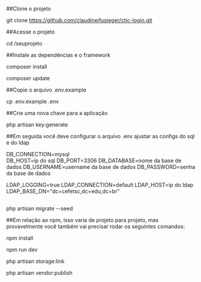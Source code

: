 ##Clone o projeto

git clone https://github.com/claudineifusieger/ctic-login.git

##Acesse o projeto

cd /seuprojeto

##Instale as dependências e o framework

composer install 

composer update

##Copie o arquivo .env.example

cp .env.example .env

##Crie uma nova chave para a aplicação

php artisan key:generate

##Em seguida você deve configurar o arquivo .env ajustar as configs do sql e do ldap


DB_CONNECTION=mysql  
DB_HOST=ip do sql
DB_PORT=3306
DB_DATABASE=nome da base de dados
DB_USERNAME=username da base de dados
DB_PASSWORD=senha da base de dados

LDAP_LOGGING=true
LDAP_CONNECTION=default
LDAP_HOST=ip do ldap
LDAP_BASE_DN="dc=cefetsc,dc=edu,dc=br" 

##
php artisan migrate --seed

##Em relação ao npm, isso varia de projeto para projeto, mas provavelmente você também vai precisar rodar os seguintes comandos:

npm install

npm run dev

php artisan storage:link

php artisan vendor:publish
